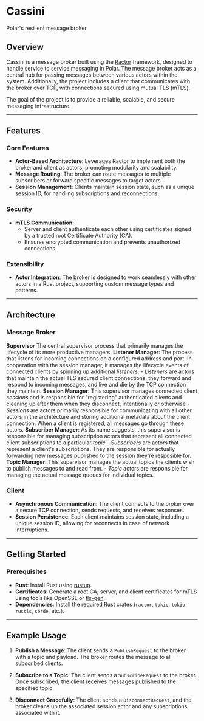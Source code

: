 # Cassini

Polar's resilient message broker

## Overview

Cassini is a message broker built using the [Ractor](https://crates.io/crates/ractor) framework, designed to handle service to service messaging in Polar. The message broker acts as a central hub for passing messages between various actors within the system. Additionally, the project includes a client that communicates with the broker over TCP, with connections secured using mutual TLS (mTLS).

The goal of the project is to provide a reliable, scalable, and secure messaging infrastructure.

---

## Features

### Core Features
- **Actor-Based Architecture**: Leverages Ractor to implement both the broker and client as actors, promoting modularity and scalability.
- **Message Routing**: The broker can route messages to multiple subscribers or forward specific messages to target actors.
- **Session Management**: Clients maintain session state, such as a unique session ID, for handling subscriptions and reconnections.

### Security
- **mTLS Communication**: 
  - Server and client authenticate each other using certificates signed by a trusted root Certificate Authority (CA).
  - Ensures encrypted communication and prevents unauthorized connections.
  
### Extensibility
- **Actor Integration**: The broker is designed to work seamlessly with other actors in a Rust project, supporting custom message types and patterns.


---

## Architecture

### Message Broker
**Supervisor** The central supervisor process that primarily manages the lifecycle of its more productive managers.
**Listener Manager**: The process that listens for incoming connections on a configured address and port. In cooperation with the session manager, it manages the lifecycle events of connected clients by spinning up additional *listeners*.
    - *Listeners* are actors that maintain the actual TLS secured client connections, they forward and respond to incoming messages, and live and die by the TCP connection they maintain.
**Session Manager**: This supervisor manages connected client *sessions* and is responsible for "registering" authenticated clients and cleaning up after them when they disconnect, intentionally or otherwise
    - *Sessions* are actors primarily responsible for communicating with all other actors in the architecture and storing additional metadata about the client connection. When a client is registered, all messages go through these actors.
**Subscriber Manager**: As its name suggests, this supervisor is responsible for managing subscription actors that represent all connected client subscriptions to a particular *topic*
    - *Subscribers* are actors that represent a client's subscriptions. They are responsible for actually forwarding new messages published to the session they're resposible for.
**Topic Manager**: This supervisor manages the actual topics the clients wish to publish messages to and read from. 
    - *Topic* actors are responsible for managing the actual message queues for individual topics.


### Client
- **Asynchronous Communication**: The client connects to the broker over a secure TCP connection, sends requests, and receives responses.
- **Session Persistence**: Each client maintains session state, including a unique session ID, allowing for reconnects in case of network interruptions.

---

## Getting Started

### Prerequisites
- **Rust**: Install Rust using [rustup](https://rustup.rs/).
- **Certificates**: Generate a root CA, server, and client certificates for mTLS using tools like OpenSSL or [tls-gen](https://github.com/rabbitmq/tls-gen).
- **Dependencies**: Install the required Rust crates (`ractor`, `tokio`, `tokio-rustls`, `serde`, etc.).

---
## Example Usage

1. **Publish a Message**:
   The client sends a `PublishRequest` to the broker with a topic and payload. The broker routes the message to all subscribed clients.

2. **Subscribe to a Topic**:
   The client sends a `SubscribeRequest` to the broker. Once subscribed, the client receives messages published to the specified topic.

3. **Disconnect Gracefully**:
   The client sends a `DisconnectRequest`, and the broker cleans up the associated session actor and any subscriptions associated with it.


